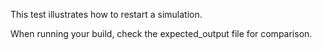 This test illustrates how to restart a simulation.

When running your build, check the expected_output file for comparison.
